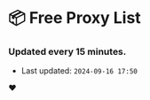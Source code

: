 # :package: Free Proxy List
### Updated every 15 minutes.

- Last updated: `2024-09-16 17:50`

:heart:
